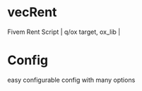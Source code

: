 # vecRent
Fivem Rent Script | q/ox target, ox_lib |

# Config
easy configurable config with many options
